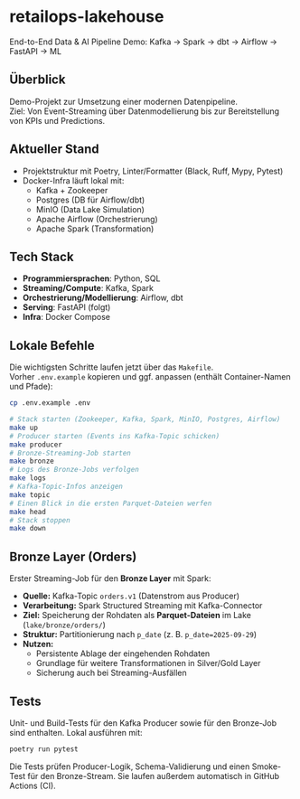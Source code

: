 # retailops-lakehouse

End-to-End Data & AI Pipeline Demo: Kafka → Spark → dbt → Airflow → FastAPI → ML

## Überblick

Demo-Projekt zur Umsetzung einer modernen Datenpipeline.  
Ziel: Von Event-Streaming über Datenmodellierung bis zur Bereitstellung von KPIs und Predictions.

## Aktueller Stand

- Projektstruktur mit Poetry, Linter/Formatter (Black, Ruff, Mypy, Pytest)
- Docker-Infra läuft lokal mit:
  - Kafka + Zookeeper
  - Postgres (DB für Airflow/dbt)
  - MinIO (Data Lake Simulation)
  - Apache Airflow (Orchestrierung)
  - Apache Spark (Transformation)

## Tech Stack

- **Programmiersprachen**: Python, SQL
- **Streaming/Compute**: Kafka, Spark
- **Orchestrierung/Modellierung**: Airflow, dbt
- **Serving**: FastAPI (folgt)
- **Infra**: Docker Compose

## Lokale Befehle

Die wichtigsten Schritte laufen jetzt über das `Makefile`.  
Vorher `.env.example` kopieren und ggf. anpassen (enthält Container-Namen und Pfade):

```bash
cp .env.example .env

# Stack starten (Zookeeper, Kafka, Spark, MinIO, Postgres, Airflow)
make up
# Producer starten (Events ins Kafka-Topic schicken)
make producer
# Bronze-Streaming-Job starten
make bronze
# Logs des Bronze-Jobs verfolgen
make logs
# Kafka-Topic-Infos anzeigen
make topic
# Einen Blick in die ersten Parquet-Dateien werfen
make head
# Stack stoppen
make down
```

## Bronze Layer (Orders)

Erster Streaming-Job für den **Bronze Layer** mit Spark:

- **Quelle:** Kafka-Topic `orders.v1` (Datenstrom aus Producer)
- **Verarbeitung:** Spark Structured Streaming mit Kafka-Connector
- **Ziel:** Speicherung der Rohdaten als **Parquet-Dateien** im Lake (`lake/bronze/orders/`)
- **Struktur:** Partitionierung nach `p_date` (z. B. `p_date=2025-09-29`)
- **Nutzen:**
  - Persistente Ablage der eingehenden Rohdaten
  - Grundlage für weitere Transformationen in Silver/Gold Layer
  - Sicherung auch bei Streaming-Ausfällen

## Tests

Unit- und Build-Tests für den Kafka Producer sowie für den Bronze-Job sind enthalten.
Lokal ausführen mit:

```bash
poetry run pytest
```

Die Tests prüfen Producer-Logik, Schema-Validierung und einen Smoke-Test für den Bronze-Stream.
Sie laufen außerdem automatisch in GitHub Actions (CI).
